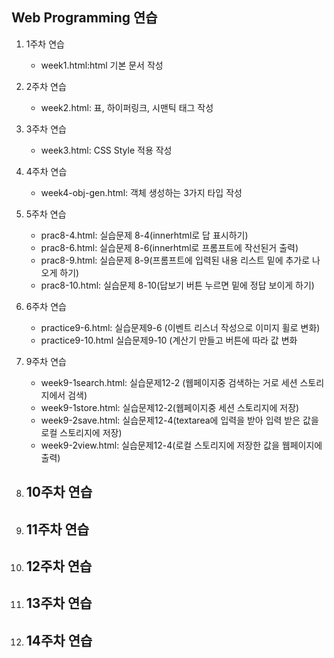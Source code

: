 ## Web Programming 연습

1. 1주차 연습
   - week1.html:html 기본 문서 작성

2. 2주차 연습
     - week2.html: 표, 하이퍼링크, 시맨틱 태그 작성
   
3. 3주차 연습
   - week3.html: CSS Style 적용 작성
   
4. 4주차 연습
   - week4-obj-gen.html: 객체 생성하는 3가지 타입 작성

5. 5주차 연습
   - prac8-4.html: 실습문제 8-4(innerhtml로 답 표시하기)
   - prac8-6.html: 실습문제 8-6(innerhtml로 프롬프트에 작선된거 출력)
   - prac8-9.html: 실습문제 8-9(프롬프트에 입력된 내용 리스트 밑에 추가로 나오게 하기)
   - prac8-10.html: 실습문제 8-10(답보기 버튼 누르면 밑에 정답 보이게 하기)
6. 6주차 연습
   - practice9-6.html: 실습문제9-6 (이벤트 리스너 작성으로 이미지 휠로 변화)
   - practice9-10.html 실습문제9-10 (계산기 만들고 버튼에 따라 값 변화

7. 9주차 연습
   - week9-1search.html: 실습문제12-2 (웹페이지중 검색하는 거로 세션 스토리지에서 검색)
   - week9-1store.html: 실습문제12-2(웹페이지중 세션 스토리지에 저장)
   - week9-2save.html: 실습문제12-4(textarea에 입력을 받아 입력 받은 값을 로컬 스토리지에 저장)
   - week9-2view.html: 실습문제12-4(로컬 스토리지에 저장한 값을 웹페이지에 출력)
8.  10주차 연습
      -
9.  11주차 연습
      -
10.  12주차 연습
      -
11.  13주차 연습
      -
12.  14주차 연습
       -
